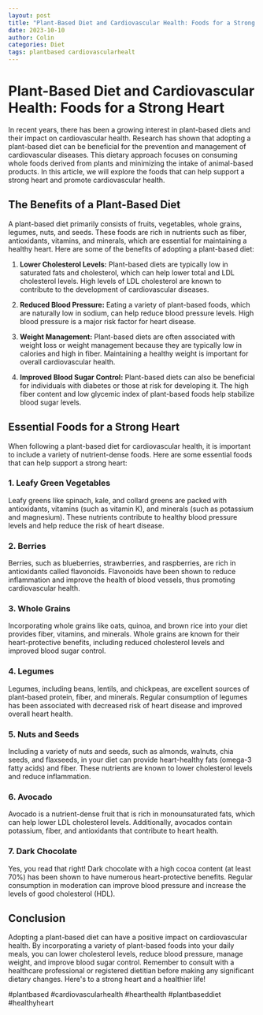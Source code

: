 ```yaml
---
layout: post
title: "Plant-Based Diet and Cardiovascular Health: Foods for a Strong Heart"
date: 2023-10-10
author: Colin
categories: Diet
tags: plantbased cardiovascularhealt
---
```


# Plant-Based Diet and Cardiovascular Health: Foods for a Strong Heart

In recent years, there has been a growing interest in plant-based diets and their impact on cardiovascular health. Research has shown that adopting a plant-based diet can be beneficial for the prevention and management of cardiovascular diseases. This dietary approach focuses on consuming whole foods derived from plants and minimizing the intake of animal-based products. In this article, we will explore the foods that can help support a strong heart and promote cardiovascular health.

## The Benefits of a Plant-Based Diet

A plant-based diet primarily consists of fruits, vegetables, whole grains, legumes, nuts, and seeds. These foods are rich in nutrients such as fiber, antioxidants, vitamins, and minerals, which are essential for maintaining a healthy heart. Here are some of the benefits of adopting a plant-based diet:

1. **Lower Cholesterol Levels:** Plant-based diets are typically low in saturated fats and cholesterol, which can help lower total and LDL cholesterol levels. High levels of LDL cholesterol are known to contribute to the development of cardiovascular diseases.

2. **Reduced Blood Pressure:** Eating a variety of plant-based foods, which are naturally low in sodium, can help reduce blood pressure levels. High blood pressure is a major risk factor for heart disease.

3. **Weight Management:** Plant-based diets are often associated with weight loss or weight management because they are typically low in calories and high in fiber. Maintaining a healthy weight is important for overall cardiovascular health.

4. **Improved Blood Sugar Control:** Plant-based diets can also be beneficial for individuals with diabetes or those at risk for developing it. The high fiber content and low glycemic index of plant-based foods help stabilize blood sugar levels.

## Essential Foods for a Strong Heart

When following a plant-based diet for cardiovascular health, it is important to include a variety of nutrient-dense foods. Here are some essential foods that can help support a strong heart:

### 1. Leafy Green Vegetables

Leafy greens like spinach, kale, and collard greens are packed with antioxidants, vitamins (such as vitamin K), and minerals (such as potassium and magnesium). These nutrients contribute to healthy blood pressure levels and help reduce the risk of heart disease.

### 2. Berries

Berries, such as blueberries, strawberries, and raspberries, are rich in antioxidants called flavonoids. Flavonoids have been shown to reduce inflammation and improve the health of blood vessels, thus promoting cardiovascular health.

### 3. Whole Grains

Incorporating whole grains like oats, quinoa, and brown rice into your diet provides fiber, vitamins, and minerals. Whole grains are known for their heart-protective benefits, including reduced cholesterol levels and improved blood sugar control.

### 4. Legumes

Legumes, including beans, lentils, and chickpeas, are excellent sources of plant-based protein, fiber, and minerals. Regular consumption of legumes has been associated with decreased risk of heart disease and improved overall heart health.

### 5. Nuts and Seeds

Including a variety of nuts and seeds, such as almonds, walnuts, chia seeds, and flaxseeds, in your diet can provide heart-healthy fats (omega-3 fatty acids) and fiber. These nutrients are known to lower cholesterol levels and reduce inflammation.

### 6. Avocado

Avocado is a nutrient-dense fruit that is rich in monounsaturated fats, which can help lower LDL cholesterol levels. Additionally, avocados contain potassium, fiber, and antioxidants that contribute to heart health.

### 7. Dark Chocolate

Yes, you read that right! Dark chocolate with a high cocoa content (at least 70%) has been shown to have numerous heart-protective benefits. Regular consumption in moderation can improve blood pressure and increase the levels of good cholesterol (HDL).

## Conclusion

Adopting a plant-based diet can have a positive impact on cardiovascular health. By incorporating a variety of plant-based foods into your daily meals, you can lower cholesterol levels, reduce blood pressure, manage weight, and improve blood sugar control. Remember to consult with a healthcare professional or registered dietitian before making any significant dietary changes. Here's to a strong heart and a healthier life!

#plantbased #cardiovascularhealth #hearthealth #plantbaseddiet #healthyheart